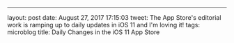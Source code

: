 ---
layout: post
date: August 27, 2017 17:15:03
tweet: The App Store's editorial work is ramping up to daily updates in iOS 11 and I'm loving it!
tags: microblog
title: Daily Changes in the iOS 11 App Store